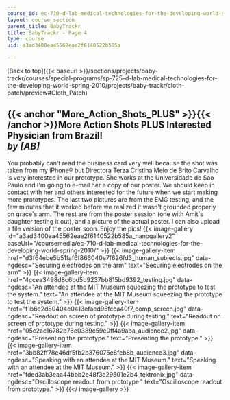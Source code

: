 ```yaml
---
course_id: ec-710-d-lab-medical-technologies-for-the-developing-world-spring-2010
layout: course_section
parent_title: BabyTrackr
title: BabyTrackr - Page 4
type: course
uid: a3ad3400ea45562eae2f6140522b585a

---
```


[Back to top]({{< baseurl >}}/sections/projects/baby-trackr/courses/special-programs/sp-725-d-lab-medical-technologies-for-the-developing-world-spring-2010/projects/baby-trackr/cloth-patch/preview#Cloth_Patch)

{{< anchor "More_Action_Shots_PLUS" >}}{{< /anchor >}}More Action Shots PLUS Interested Physician from Brazil!  
_by \[AB\]_
----------------------------------------------------------------------------------------------------------------------------

You probably can't read the business card very well because the shot was taken from my iPhone® but Directora Terza Cristina Melo de Brito Carvalho is very interested in our prototype. She works at the Universidade de Sao Paulo and I'm going to e-mail her a copy of our poster. We should keep in contact with her and others interested for the future when we start making more prototypes. The last two pictures are from the EMG testing, and the few minutes that it worked before we realized it wasn't grounded properly on grace's arm. The rest are from the poster session (one with Amit's daughter testing it out), and a picture of the actual poster. I can also upload a file version of the poster soon. Enjoy the pics!
{{< image-gallery id="a3ad3400ea45562eae2f6140522b585a_nanogallery2" baseUrl="/coursemedia/ec-710-d-lab-medical-technologies-for-the-developing-world-spring-2010/" >}}
{{< image-gallery-item href="d3f64ebe5b51faf6f866040e7f626fd3_human_subjects.jpg" data-ngdesc="Securing electrodes on the arm" text="Securing electrodes on the arm" >}}
{{< image-gallery-item href="4ccea3498d8c6bd5b9237bb815bd9392_testing.jpg" data-ngdesc="An attendee at the MIT Museum squeezing the prototype to test the system." text="An attendee at the MIT Museum squeezing the prototype to test the system." >}}
{{< image-gallery-item href="f1b6e2d80404e0413efaed95fcca40f7_comp_screen.jpg" data-ngdesc="Readout on screen of prototype during testing." text="Readout on screen of prototype during testing." >}}
{{< image-gallery-item href="05c2ac16782b76e0389c59e0ff4a9aba_audience2.jpg" data-ngdesc="Presenting the prototype." text="Presenting the prototype." >}}
{{< image-gallery-item href="3bb82ff78e46df5fb2b376075e8feb8b_audience3.jpg" data-ngdesc="Speaking with an attendee at the MIT Museum." text="Speaking with an attendee at the MIT Museum." >}}
{{< image-gallery-item href="fded3ab3eaa44bbb2e48f3c29501e2b4_tektronix.jpg" data-ngdesc="Oscilloscope readout from prototype." text="Oscilloscope readout from prototype." >}}
{{</ image-gallery >}}